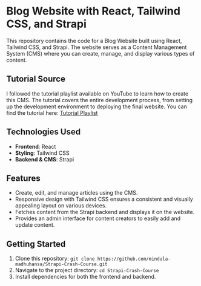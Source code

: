 # Blog Website with React, Tailwind CSS, and Strapi

This repository contains the code for a Blog Website built using React, Tailwind CSS, and Strapi. The website serves as a Content Management System (CMS) where you can create, manage, and display various types of content.

## Tutorial Source

I followed the tutorial playlist available on YouTube to learn how to create this CMS. The tutorial covers the entire development process, from setting up the development environment to deploying the final website. You can find the tutorial here: [Tutorial Playlist](https://youtube.com/playlist?list=PLl6EcvA_AoxHiX-2PjJ1eVOhKJ5HJGDvi&si=9Saqvbx8zzzFDvdo)

## Technologies Used

- **Frontend**: React
- **Styling**: Tailwind CSS
- **Backend & CMS**: Strapi

## Features

- Create, edit, and manage articles using the CMS.
- Responsive design with Tailwind CSS ensures a consistent and visually appealing layout on various devices.
- Fetches content from the Strapi backend and displays it on the website.
- Provides an admin interface for content creators to easily add and update content.

## Getting Started

1. Clone this repository: `git clone https://github.com/mindula-madhuhansa/Strapi-Crash-Course.git`
2. Navigate to the project directory: `cd Strapi-Crash-Course`
3. Install dependencies for both the frontend and backend.
